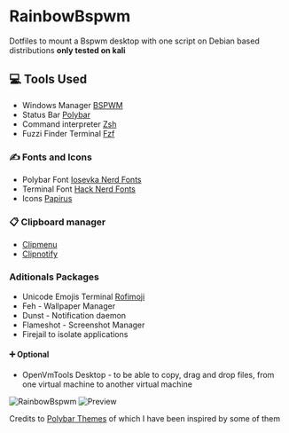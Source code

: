 # RainbowBspwm
Dotfiles to mount a Bspwm desktop with one script on Debian based distributions **only tested on kali**

## 💻 Tools Used
* Windows Manager [BSPWM](https://github.com/baskerville/bspwm) 
* Status Bar [Polybar](https://github.com/polybar/polybar)
* Command interpreter [Zsh]()
* Fuzzi Finder Terminal [Fzf](https://github.com/junegunn/fzf)

### ✍ Fonts and Icons
* Polybar Font [Iosevka Nerd Fonts](https://www.nerdfonts.com/)
* Terminal Font [Hack Nerd Fonts](https://www.nerdfonts.com/)
* Icons [Papirus](https://github.com/PapirusDevelopmentTeam/papirus-icon-theme)

### 📋 Clipboard manager 
* [Clipmenu](https://github.com/cdown/clipmenu)
* [Clipnotify](https://github.com/cdown/clipnotify)

### Aditionals Packages
* Unicode Emojis Terminal [Rofimoji](https://github.com/fdw/rofimoji)
* Feh - Wallpaper Manager
* Dunst - Notification daemon
* Flameshot - Screenshot Manager
* Firejail  to isolate applications

#### ➕ Optional
* OpenVmTools Desktop - to be able to copy, drag and drop files, from one virtual machine to another virtual machine

![RainbowBspwm](https://github.com/L3monBit/RainbowBspwm/blob/main/Preview/RainBowBspwm.png)
![Preview](https://github.com/L3monBit/RainbowBspwm/blob/main/Preview/20220102_142105.gif)

Credits to [Polybar Themes](https://github.com/adi1090x/polybar-themes) of which I have been inspired by some of them
